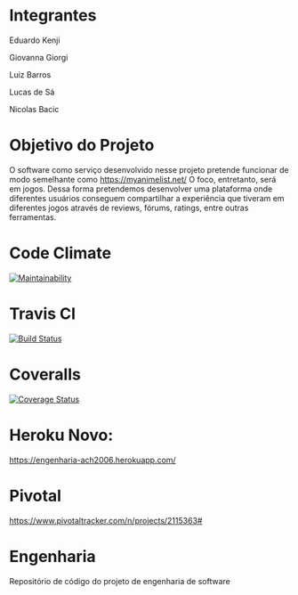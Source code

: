 # Integrantes
Eduardo Kenji

Giovanna Giorgi

Luiz Barros

Lucas de Sá

Nicolas Bacic 

# Objetivo do Projeto
O software como serviço desenvolvido nesse projeto pretende funcionar de modo semelhante como https://myanimelist.net/ 
O foco, entretanto, será em jogos. Dessa forma pretendemos desenvolver uma plataforma onde diferentes usuários conseguem compartilhar a experiência que tiveram em diferentes jogos através de reviews, fórums, ratings, entre outras ferramentas. 

# Code Climate
[![Maintainability](https://api.codeclimate.com/v1/badges/22239edcac6c3a1a2232/maintainability)](https://codeclimate.com/github/NickBacic/Engenharia/maintainability)

# Travis CI
[![Build Status](https://travis-ci.org/NickBacic/Engenharia.svg?branch=master)](https://travis-ci.org/NickBacic/Engenharia)

# Coveralls
[![Coverage Status](https://coveralls.io/repos/github/NickBacic/Engenharia/badge.svg?branch=master)](https://coveralls.io/github/NickBacic/Engenharia?branch=master)

# Heroku Novo:
https://engenharia-ach2006.herokuapp.com/

# Pivotal
https://www.pivotaltracker.com/n/projects/2115363#

# Engenharia
Repositório de código do projeto de engenharia de software

